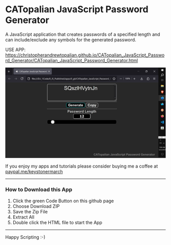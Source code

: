# CATopalian JavaScript Password Generator
A JavaScript application that creates passwords of a specified length and can include/exclude any symbols for the generated password.  

USE APP: https://christopherandrewtopalian.github.io/CATopalian_JavaScript_Password_Generator/CATopalian_JavaScript_Password_Generator.html

![screenshot_001](src/media/textures/screenshots/001.JPG)  

If you enjoy my apps and tutorials please consider buying me a coffee at [paypal.me/keystonermarch](https://www.paypal.com/paypalme/keystonermarch)  

---

### How to Download this App
1. Click the green Code Button on this github page
2. Choose Download ZIP
3. Save the Zip File
4. Extract All
5. Double click the HTML file to start the App

---

Happy Scripting :-)

